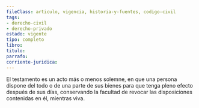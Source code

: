 ```yaml
---
fileClass: articulo, vigencia, historia-y-fuentes, codigo-civil
tags:
- derecho-civil
- derecho-privado
estado: vigente
tipo: completo
libro:
titulo:
parrafo:
corriente-juridica:
---
```

El testamento es un acto más o menos solemne, en que una persona dispone del todo o de una parte de sus bienes para que tenga pleno efecto después de sus días, conservando la facultad de revocar las disposiciones contenidas en él, mientras viva.